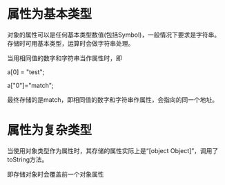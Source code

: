 # 属性为基本类型

对象的属性可以是任何基本类型数值(包括Symbol)，一般情况下要求是字符串。存储时可用基本类型，运算时会做字符串处理。

当用相同值的数字和字符串当作属性时，即

a[0] = "test";

a["0"]="match";

最终存储的是match，即相同值的数字和字符串作属性，会指向的同一个地址。

# 属性为复杂类型

当使用对象类型作为属性时，其存储的属性实际上是“[object Object]”，调用了toString方法。

即存储对象时会覆盖前一个对象属性